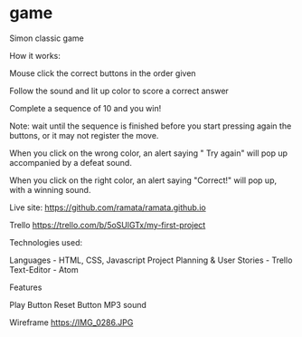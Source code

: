 # game
Simon classic game

How it works:

Mouse click the correct buttons in the order given

Follow the sound and lit up color to score a correct answer

Complete a sequence of 10 and you win!

Note: wait until the sequence is finished before you start pressing again the buttons, or it may not register the move.

When you click on the wrong color, an alert saying " Try again" will pop up accompanied by a defeat sound.

When you click on the right color, an alert saying "Correct!" will pop up, with a winning sound.

Live site:
https://github.com/ramata/ramata.github.io

Trello
https://trello.com/b/5oSUlGTx/my-first-project

Technologies used:

Languages - HTML, CSS, Javascript
Project Planning & User Stories - Trello
Text-Editor - Atom

Features

Play Button
Reset Button
MP3 sound

Wireframe
https://IMG_0286.JPG
